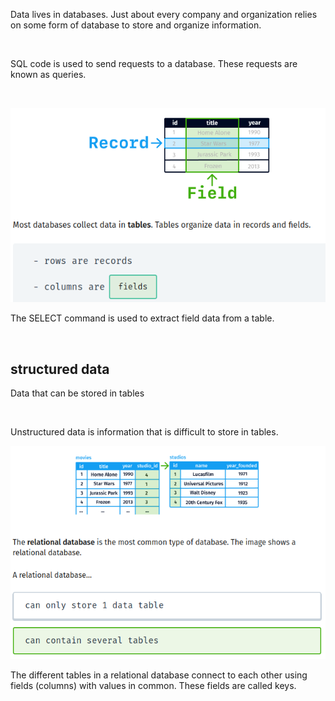 Data lives in databases. Just about every company and organization relies on some form of database to store and organize information.


<br>

SQL code is used to send requests to a database. These requests are known as queries.

<br>

![sql](./img/sql.png)

The SELECT command is used to extract field data from a table․

<br>

## structured data
Data that can be stored in tables

<br>

Unstructured data is information that is difficult to store in tables.

![relational](./img/relational.png)

The different tables in a relational database connect to each other using fields (columns) with values in common. These fields are called keys.

<br>

